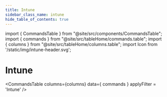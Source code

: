 ```yaml
---
title: Intune
sidebar_class_name: intune
hide_table_of_contents: true
---
```

import { CommandsTable } from "@site/src/components/CommandsTable";
import { commands } from "@site/src/tableHome/commands.table";
import { columns } from "@site/src/tableHome/columns.table";
import Icon from '/static/img/intune-header.svg';

# <Icon/> Intune
<CommandsTable
columns={columns}
data={ commands }
applyFilter = 'Intune'
/>
